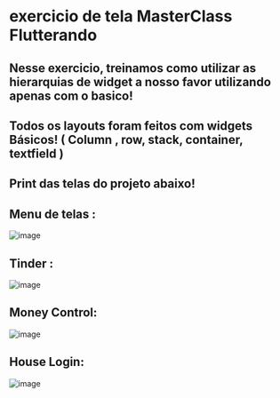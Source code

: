 # exercicio de tela MasterClass Flutterando

## Nesse exercicio, treinamos como utilizar as hierarquias de widget a nosso favor utilizando apenas com o basico! 

## Todos os layouts foram feitos com widgets Básicos! ( Column , row, stack, container, textfield )


## Print das telas do projeto abaixo!


## Menu de telas :
![image](https://user-images.githubusercontent.com/76565329/199870527-908efc43-048b-4a4d-b07b-d64267698bed.png)


## Tinder : 
![image](https://user-images.githubusercontent.com/76565329/199870593-ce1b714a-91fc-4675-8610-c28a65b0d68c.png)


## Money Control:
![image](https://user-images.githubusercontent.com/76565329/199870856-e83be1a9-9c04-4c46-b7c4-d5c4e777b30a.png)


## House Login:
![image](https://user-images.githubusercontent.com/76565329/199870891-eeaae8e5-07e4-4326-bc9e-dd6274f1c096.png)

